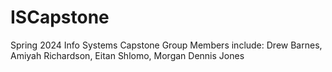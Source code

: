 # ISCapstone
Spring 2024 Info Systems Capstone
Group Members include: Drew Barnes, Amiyah Richardson, Eitan Shlomo, Morgan Dennis Jones